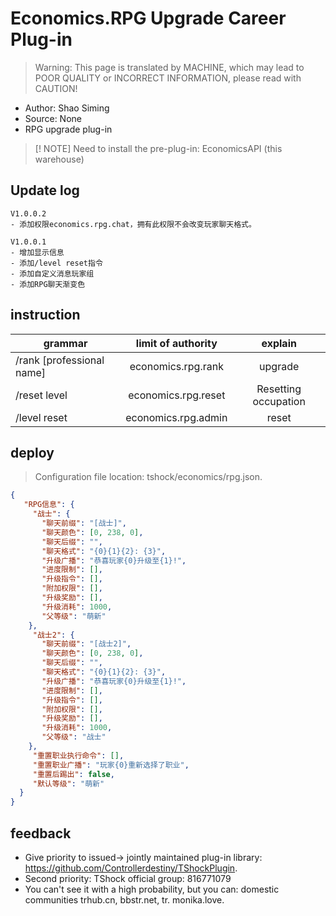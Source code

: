 # Economics.RPG Upgrade Career Plug-in

> Warning: This page is translated by MACHINE, which may lead to POOR QUALITY or INCORRECT INFORMATION, please read with CAUTION!


- Author: Shao Siming
- Source: None
- RPG upgrade plug-in

> [! NOTE]
> Need to install the pre-plug-in: EconomicsAPI (this warehouse)

## Update log

```
V1.0.0.2
- 添加权限economics.rpg.chat，拥有此权限不会改变玩家聊天格式。

V1.0.0.1
- 增加显示信息
- 添加/level reset指令
- 添加自定义消息玩家组
- 添加RPG聊天渐变色
```

## instruction

|grammar|limit of authority|explain|
| -------------- |:-----------------:|:------:|
|/rank [professional name]|economics.rpg.rank|upgrade|
|/reset level|economics.rpg.reset|Resetting occupation|
|/level reset|economics.rpg.admin|reset|

## deploy
> Configuration file location: tshock/economics/rpg.json.
```json
{
   "RPG信息": {
     "战士": {
       "聊天前缀": "[战士]",
       "聊天颜色": [0, 238, 0],
       "聊天后缀": "",
       "聊天格式": "{0}{1}{2}: {3}",
       "升级广播": "恭喜玩家{0}升级至{1}!",
       "进度限制": [],
       "升级指令": [],
       "附加权限": [],
       "升级奖励": [],
       "升级消耗": 1000,
       "父等级": "萌新" 
    },
     "战士2": {
       "聊天前缀": "[战士2]",
       "聊天颜色": [0, 238, 0],
       "聊天后缀": "",
       "聊天格式": "{0}{1}{2}: {3}",
       "升级广播": "恭喜玩家{0}升级至{1}!",
       "进度限制": [],
       "升级指令": [],
       "附加权限": [],
       "升级奖励": [],
       "升级消耗": 1000,
       "父等级": "战士" 
    },
     "重置职业执行命令": [],
     "重置职业广播": "玩家{0}重新选择了职业",
     "重置后踢出": false,
     "默认等级": "萌新" 
  }
}
```
## feedback
- Give priority to issued-> jointly maintained plug-in library: https://github.com/Controllerdestiny/TShockPlugin.
- Second priority: TShock official group: 816771079
- You can't see it with a high probability, but you can: domestic communities trhub.cn, bbstr.net, tr. monika.love.